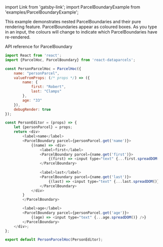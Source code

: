 import Link from 'gatsby-link';
import ParcelBoundaryExample from 'examples/ParcelBoundaryExample';

This example demonstrates nested ParcelBoundaries and their pure rendering feature. ParcelBoundaries appear as coloured boxes. As you type in an input, the colours will change to indicate which ParcelBoundaries have re-rendered. 

<Link to="/api/ParcelBoundary">API reference for ParcelBoundary</Link>

<ParcelBoundaryExample />

```js
import React from 'react';
import {ParcelHoc, ParcelBoundary} from 'react-dataparcels';

const PersonParcelHoc = ParcelHoc({
    name: "personParcel",
    valueFromProps: (/* props */) => ({
        name: {
            first: "Robert",
            last: "Clamps"
        },
        age: "33"
    }),
    debugRender: true
});

const PersonEditor = (props) => {
    let {personParcel} = props;
    return <div>
        <label>name</label>
        <ParcelBoundary parcel={personParcel.get('name')}>
            {(name) => <div>
                <label>first</label>
                <ParcelBoundary parcel={name.get('first')}>
                    {(first) => <input type="text" {...first.spreadDOM()} />}
                </ParcelBoundary>
                
                <label>last</label>
                <ParcelBoundary parcel={name.get('last')}>
                    {(last) => <input type="text" {...last.spreadDOM()} />}
                </ParcelBoundary>
            </div>
        }
        </ParcelBoundary>

        <label>age</label>
        <ParcelBoundary parcel={personParcel.get('age')}>
            {(age) => <input type="text" {...age.spreadDOM()} />}
        </ParcelBoundary>
    </div>;
};

export default PersonParcelHoc(PersonEditor);
```
